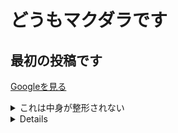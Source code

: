 # どうもマクダラです

## 最初の投稿です

[Googleを見る][Google]

[Google]: http://www.yahoo.co.jp

<details>
<summary>これは中身が整形されない</summary>
1. 野菜**A**の皮を剥く。
2. 乱切りにする。
3. 調味料**B**と合わせて炒める。
    - `火傷`に注意。
</details>

<details><div>
<summary>これは中身が整形される</summary>

1. 野菜**A**の皮を剥く。
2. 乱切りにする。
3. 調味料**B**と合わせて炒める。
    - `火傷`に注意。
    
</div>
</details>
